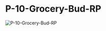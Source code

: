 # P-10-Grocery-Bud-RP


![P-10-Grocery-Bud-RP](https://user-images.githubusercontent.com/101873227/227345027-9975f77c-1096-45d6-ac36-c2dfa7ad6c57.gif)
